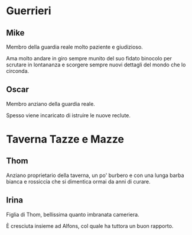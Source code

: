 # Guerrieri

## Mike

Membro della guardia reale molto paziente e giudizioso.

Ama molto andare in giro sempre munito del suo fidato binocolo per scrutare in lontananza e scorgere sempre nuovi
dettagli del mondo che lo circonda.

## Oscar

Membro anziano della guardia reale.

Spesso viene incaricato di istruire le nuove reclute.

# Taverna Tazze e Mazze

## Thom

Anziano proprietario della taverna, un po' burbero e con una lunga barba bianca e rossiccia che si dimentica ormai da
anni di curare.

## Irina

Figlia di Thom, bellissima quanto imbranata cameriera.

È cresciuta insieme ad Alfons, col quale ha tuttora un buon rapporto.